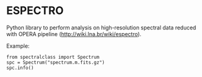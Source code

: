 # ESPECTRO
Python library to perform analysis on high-resolution spectral data reduced with OPERA pipeline (http://wiki.lna.br/wiki/espectro). 

Example:

    from spectralclass import Spectrum
    spc = Spectrum("spectrum.m.fits.gz")
    spc.info()
